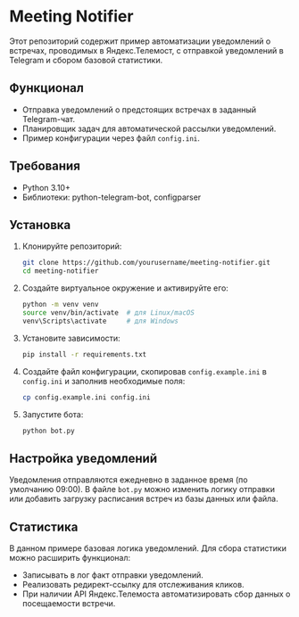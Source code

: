 # Meeting Notifier

Этот репозиторий содержит пример автоматизации уведомлений о встречах, проводимых в Яндекс.Телемост, с отправкой уведомлений в Telegram и сбором базовой статистики.

## Функционал
- Отправка уведомлений о предстоящих встречах в заданный Telegram-чат.
- Планировщик задач для автоматической рассылки уведомлений.
- Пример конфигурации через файл `config.ini`.

## Требования
- Python 3.10+
- Библиотеки: python-telegram-bot, configparser

## Установка
1. Клонируйте репозиторий:
    ```bash
    git clone https://github.com/yourusername/meeting-notifier.git
    cd meeting-notifier
    ```

2. Создайте виртуальное окружение и активируйте его:
    ```bash
    python -m venv venv
    source venv/bin/activate  # для Linux/macOS
    venv\Scripts\activate     # для Windows
    ```

3. Установите зависимости:
    ```bash
    pip install -r requirements.txt
    ```

4. Создайте файл конфигурации, скопировав `config.example.ini` в `config.ini` и заполнив необходимые поля:
    ```bash
    cp config.example.ini config.ini
    ```

5. Запустите бота:
    ```bash
    python bot.py
    ```

## Настройка уведомлений
Уведомления отправляются ежедневно в заданное время (по умолчанию 09:00). В файле `bot.py` можно изменить логику отправки или добавить загрузку расписания встреч из базы данных или файла.

## Статистика
В данном примере базовая логика уведомлений. Для сбора статистики можно расширить функционал:
- Записывать в лог факт отправки уведомлений.
- Реализовать редирект-ссылку для отслеживания кликов.
- При наличии API Яндекс.Телемоста автоматизировать сбор данных о посещаемости встречи.
